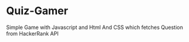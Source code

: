 # Quiz-Gamer
Simple Game with Javascript and Html And CSS which fetches Question from HackerRank API
